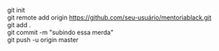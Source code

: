 git init  
git remote add origin https://github.com/seu-usuário/mentoriablack.git  
git add .  
git commit -m "subindo essa merda"  
git push -u origin master
